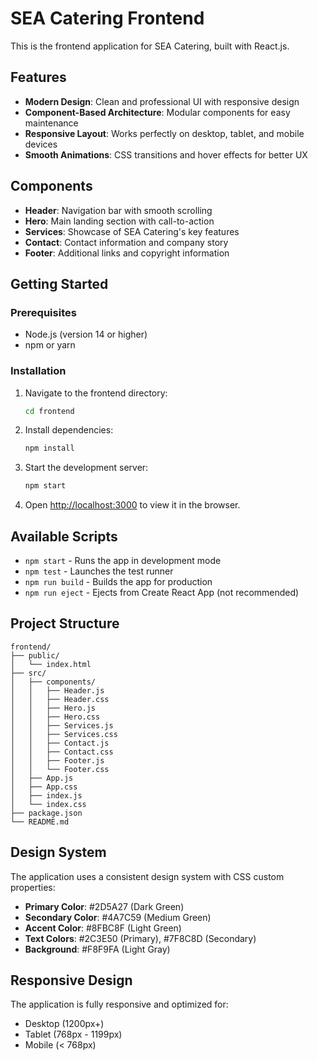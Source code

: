 # SEA Catering Frontend

This is the frontend application for SEA Catering, built with React.js.

## Features

- **Modern Design**: Clean and professional UI with responsive design
- **Component-Based Architecture**: Modular components for easy maintenance
- **Responsive Layout**: Works perfectly on desktop, tablet, and mobile devices
- **Smooth Animations**: CSS transitions and hover effects for better UX

## Components

- **Header**: Navigation bar with smooth scrolling
- **Hero**: Main landing section with call-to-action
- **Services**: Showcase of SEA Catering's key features
- **Contact**: Contact information and company story
- **Footer**: Additional links and copyright information

## Getting Started

### Prerequisites
- Node.js (version 14 or higher)
- npm or yarn

### Installation

1. Navigate to the frontend directory:
   ```bash
   cd frontend
   ```

2. Install dependencies:
   ```bash
   npm install
   ```

3. Start the development server:
   ```bash
   npm start
   ```

4. Open [http://localhost:3000](http://localhost:3000) to view it in the browser.

## Available Scripts

- `npm start` - Runs the app in development mode
- `npm test` - Launches the test runner
- `npm run build` - Builds the app for production
- `npm run eject` - Ejects from Create React App (not recommended)

## Project Structure

```
frontend/
├── public/
│   └── index.html
├── src/
│   ├── components/
│   │   ├── Header.js
│   │   ├── Header.css
│   │   ├── Hero.js
│   │   ├── Hero.css
│   │   ├── Services.js
│   │   ├── Services.css
│   │   ├── Contact.js
│   │   ├── Contact.css
│   │   ├── Footer.js
│   │   └── Footer.css
│   ├── App.js
│   ├── App.css
│   ├── index.js
│   └── index.css
├── package.json
└── README.md
```

## Design System

The application uses a consistent design system with CSS custom properties:

- **Primary Color**: #2D5A27 (Dark Green)
- **Secondary Color**: #4A7C59 (Medium Green)
- **Accent Color**: #8FBC8F (Light Green)
- **Text Colors**: #2C3E50 (Primary), #7F8C8D (Secondary)
- **Background**: #F8F9FA (Light Gray)

## Responsive Design

The application is fully responsive and optimized for:
- Desktop (1200px+)
- Tablet (768px - 1199px)
- Mobile (< 768px) 